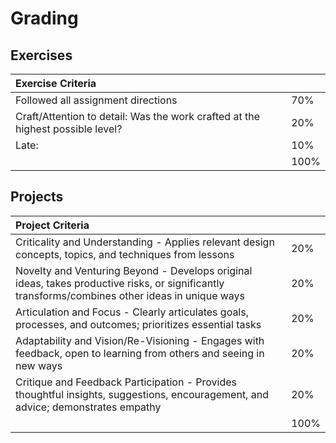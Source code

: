 # Grading

## Exercises

| Exercise Criteria |  |
| :--- | :--- |
| Followed all assignment directions | 70% |
| Craft/Attention to detail: Was the work crafted at the highest possible level? | 20% |
| Late: | 10% |
|  | 100% |

## Projects

| Project Criteria |  |
| :--- | :--- |
| Criticality and Understanding - Applies relevant design concepts, topics, and techniques from lessons | 20% |
| Novelty and Venturing Beyond - Develops original ideas, takes productive risks, or significantly transforms/combines other ideas in unique ways | 20% |
| Articulation and Focus - Clearly articulates goals, processes, and outcomes; prioritizes essential tasks | 20% |
| Adaptability and Vision/Re-Visioning - Engages with feedback, open to learning from others and seeing in new ways | 20% |
| Critique and Feedback Participation - Provides thoughtful insights, suggestions, encouragement, and advice; demonstrates empathy | 20% |
|  | 100% |



